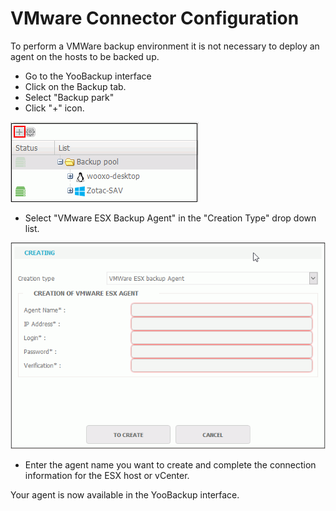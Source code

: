 # VMware Connector Configuration

To perform a VMWare backup environment it is not necessary to deploy an agent on the hosts to be backed up.

* Go to the YooBackup interface
* Click on the Backup tab. 
* Select "Backup park"
* Click "+" icon.

![](../../.gitbook/assets/menu_vmware_connector_config.gif)

* Select "VMware ESX Backup Agent" in the "Creation Type" drop down list. 

![](../../.gitbook/assets/vmware_connector_config.gif)

* Enter the agent name you want to create and complete the connection information for the ESX host or vCenter.  

Your agent is now available in the YooBackup interface.




